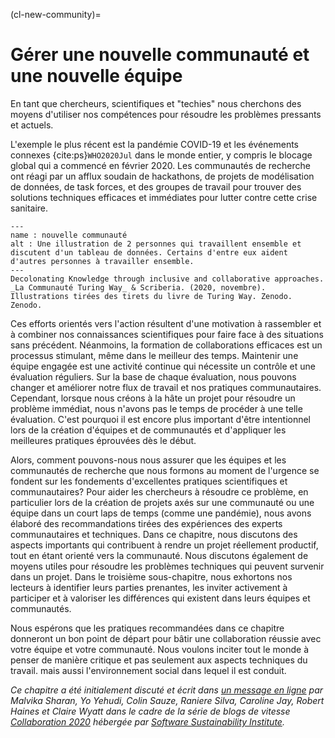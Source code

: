 (cl-new-community)=
# Gérer une nouvelle communauté et une nouvelle équipe

En tant que chercheurs, scientifiques et "techies" nous cherchons des moyens d'utiliser nos compétences pour résoudre les problèmes pressants et actuels.

L'exemple le plus récent est la pandémie COVID-19 et les événements connexes {cite:ps}`WHO2020Jul` dans le monde entier, y compris le blocage global qui a commencé en février 2020. Les communautés de recherche ont réagi par un afflux soudain de hackathons, de projets de modélisation de données, de task forces, et des groupes de travail pour trouver des solutions techniques efficaces et immédiates pour lutter contre cette crise sanitaire.

```{figure} ../figures/decolonising-knowledge.*
---
name : nouvelle communauté
alt : Une illustration de 2 personnes qui travaillent ensemble et discutent d'un tableau de données. Certains d'entre eux aident d'autres personnes à travailler ensemble.
---
Decolonating Knowledge through inclusive and collaborative approaches. _La Communauté Turing Way_ & Scriberia. (2020, novembre). Illustrations tirées des tirets du livre de Turing Way. Zenodo. Zenodo.
```

Ces efforts orientés vers l'action résultent d'une motivation à rassembler et à combiner nos connaissances scientifiques pour faire face à des situations sans précédent. Néanmoins, la formation de collaborations efficaces est un processus stimulant, même dans le meilleur des temps. Maintenir une équipe engagée est une activité continue qui nécessite un contrôle et une évaluation réguliers. Sur la base de chaque évaluation, nous pouvons changer et améliorer notre flux de travail et nos pratiques communautaires. Cependant, lorsque nous créons à la hâte un projet pour résoudre un problème immédiat, nous n'avons pas le temps de procéder à une telle évaluation. C'est pourquoi il est encore plus important d'être intentionnel lors de la création d'équipes et de communautés et d'appliquer les meilleures pratiques éprouvées dès le début.

Alors, comment pouvons-nous nous assurer que les équipes et les communautés de recherche que nous formons au moment de l'urgence se fondent sur les fondements d'excellentes pratiques scientifiques et communautaires? Pour aider les chercheurs à résoudre ce problème, en particulier lors de la création de projets axés sur une communauté ou une équipe dans un court laps de temps (comme une pandémie), nous avons élaboré des recommandations tirées des expériences des experts communautaires et techniques. Dans ce chapitre, nous discutons des aspects importants qui contribuent à rendre un projet réellement productif, tout en étant orienté vers la communauté. Nous discutons également de moyens utiles pour résoudre les problèmes techniques qui peuvent survenir dans un projet. Dans le troisième sous-chapitre, nous exhortons nos lecteurs à identifier leurs parties prenantes, les inviter activement à participer et à valoriser les différences qui existent dans leurs équipes et communautés.

Nous espérons que les pratiques recommandées dans ce chapitre donneront un bon point de départ pour bâtir une collaboration réussie avec votre équipe et votre communauté. Nous voulons inciter tout le monde à penser de manière critique et pas seulement aux aspects techniques du travail. mais aussi l'environnement social dans lequel il est conduit.

*Ce chapitre a été initialement discuté et écrit dans [un message en ligne](https://www.software.ac.uk/blog/2020-05-26-cw20-speed-blog-bootstrapping-development-team-during-time-crisis) par Malvika Sharan, Yo Yehudi, Colin Sauze, Raniere Silva, Caroline Jay, Robert Haines et Claire Wyatt dans le cadre de la série de blogs de vitesse [Collaboration 2020](https://www.software.ac.uk/cw20) hébergée par [Software Sustainability Institute](https://www.software.ac.uk).*
